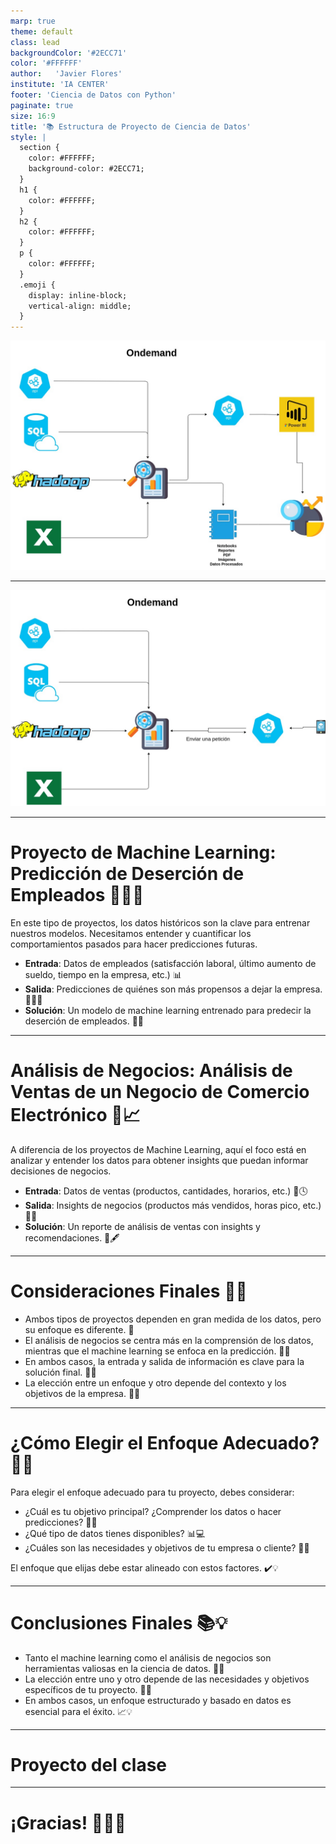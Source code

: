 ```yaml
---
marp: true
theme: default
class: lead
backgroundColor: '#2ECC71'
color: '#FFFFFF'
author:   'Javier Flores'
institute: 'IA CENTER'
footer: 'Ciencia de Datos con Python'
paginate: true
size: 16:9
title: '📚 Estructura de Proyecto de Ciencia de Datos'
style: |
  section {
    color: #FFFFFF;
    background-color: #2ECC71;
  }
  h1 {
    color: #FFFFFF;
  }
  h2 {
    color: #FFFFFF;
  }
  p {
    color: #FFFFFF;
  }
  .emoji {
    display: inline-block;
    vertical-align: middle;
  }
---
```


![bg 90%](./images/diagramaAnalisis.jpg)

---

![bg 90%](./images/diagramaML.jpg)

---
# Proyecto de Machine Learning: Predicción de Deserción de Empleados 🏃‍♂️🏢

En este tipo de proyectos, los datos históricos son la clave para entrenar nuestros modelos. Necesitamos entender y cuantificar los comportamientos pasados para hacer predicciones futuras. 

- **Entrada**: Datos de empleados (satisfacción laboral, último aumento de sueldo, tiempo en la empresa, etc.) 📊
- **Salida**: Predicciones de quiénes son más propensos a dejar la empresa. 👨‍💼🚀
- **Solución**: Un modelo de machine learning entrenado para predecir la deserción de empleados. 🧠💡

---

# Análisis de Negocios: Análisis de Ventas de un Negocio de Comercio Electrónico 💼📈

A diferencia de los proyectos de Machine Learning, aquí el foco está en analizar y entender los datos para obtener insights que puedan informar decisiones de negocios.

- **Entrada**: Datos de ventas (productos, cantidades, horarios, etc.) 🛒🕓
- **Salida**: Insights de negocios (productos más vendidos, horas pico, etc.) 🔎💼
- **Solución**: Un reporte de análisis de ventas con insights y recomendaciones. 📄🖋️

---

# Consideraciones Finales 🎯💭

- Ambos tipos de proyectos dependen en gran medida de los datos, pero su enfoque es diferente. 🔄
- El análisis de negocios se centra más en la comprensión de los datos, mientras que el machine learning se enfoca en la predicción. 👀🔮
- En ambos casos, la entrada y salida de información es clave para la solución final. 🔑💼
- La elección entre un enfoque y otro depende del contexto y los objetivos de la empresa. 🏢🎯

---

# ¿Cómo Elegir el Enfoque Adecuado? 🤔💡

Para elegir el enfoque adecuado para tu proyecto, debes considerar:

- ¿Cuál es tu objetivo principal? ¿Comprender los datos o hacer predicciones? 🎯🔮
- ¿Qué tipo de datos tienes disponibles? 📊💻
- ¿Cuáles son las necesidades y objetivos de tu empresa o cliente? 🏢💼

El enfoque que elijas debe estar alineado con estos factores. ✔️💡

---

# Conclusiones Finales 📚💡

- Tanto el machine learning como el análisis de negocios son herramientas valiosas en la ciencia de datos. 🧪🔬
- La elección entre uno y otro depende de las necesidades y objetivos específicos de tu proyecto. 🎯🏁
- En ambos casos, un enfoque estructurado y basado en datos es esencial para el éxito. 📈💡

---
# Proyecto del clase


---
# ¡Gracias! 🙏🏼👨